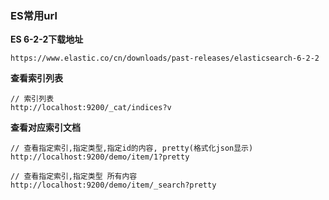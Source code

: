 ### ES常用url

**ES 6-2-2下载地址**

    https://www.elastic.co/cn/downloads/past-releases/elasticsearch-6-2-2

**查看索引列表**

    // 索引列表
    http://localhost:9200/_cat/indices?v


**查看对应索引文档**

    // 查看指定索引,指定类型,指定id的内容, pretty(格式化json显示)
    http://localhost:9200/demo/item/1?pretty
    
    // 查看指定索引,指定类型 所有内容
    http://localhost:9200/demo/item/_search?pretty
    
    